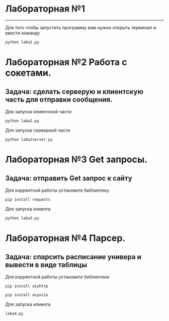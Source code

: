 # Лабораторная №1

---


Для того чтобы запустить программу вам нужно открыть терминал и ввести команду 

```
python laba1.py
```
# Лабораторная №2 Работа с сокетами. 
Задача: сделать серверую и клиентскую часть для отправки сообщения.
---


Для запуска клиентской части 

```
python laba2.py
```
Для запуска серверной части 
```
python laba2server.py
```
# Лабораторная №3 Get запросы. 
Задача: отправить Get запрос к сайту 
---


Для корректной работы установите библиотеку

```
pip install requests
```
Для запуска клиента 
```
python laba3.py
```

# Лабораторная №4 Парсер. 
Задача: спарсить расписание универа и вывести в виде таблицы 
---


Для корректной работы установите библиотеки

```
pip install aiohttp
```

```
pip install asyncio
```
Для запуска клиента

```
laba4.py
```

